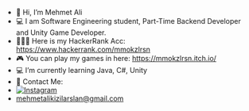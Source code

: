 - 👋 Hi, I’m Mehmet Ali
- 💻 I am Software Engineering student, Part-Time Backend Developer and Unity Game Developer.
- 👨🏽‍💻 Here is my HackerRank Acc: https://www.hackerrank.com/mmokzlrsn 
- 🎮 You can play my games in here: https://mmokzlrsn.itch.io/ 
- 💻 I’m currently learning Java, C#, Unity
- 📧 Contact Me:
- [![Instagram]()](https://www.instagram.com/mmokzlrsn/)
- mehmetalikizilarslan@gmail.com

